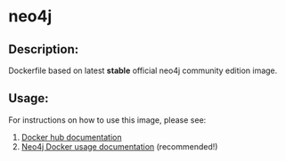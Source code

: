 # neo4j


## Description:
Dockerfile based on latest **stable** official neo4j community edition image.


## Usage:
For instructions on how to use this image, please see:
1. [Docker hub documentation](https://hub.docker.com/r/_/neo4j/)
2. [Neo4j Docker usage documentation](http://neo4j.com/docs/operations-manual/current/installation/docker/) (recommended!)
